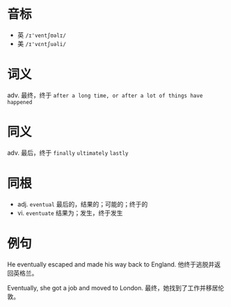 # 音标

- 英 `/ɪ'ventʃʊəlɪ/`
- 美 `/ɪ'vɛntʃuəli/`

# 词义

adv. 最终，终于
`after a long time, or after a lot of things have happened`

# 同义

adv. 最后，终于
`finally` `ultimately` `lastly`

# 同根

- adj. `eventual` 最后的，结果的；可能的；终于的
- vi. `eventuate` 结果为；发生，终于发生

# 例句

He eventually escaped and made his way back to England.
他终于逃脱并返回英格兰。

Eventually, she got a job and moved to London.
最终，她找到了工作并移居伦敦。


